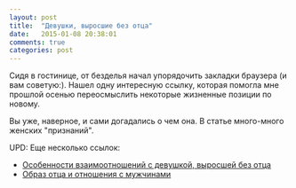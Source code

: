 ```yaml
---
layout: post
title:  "Девушки, выросшие без отца"
date:   2015-01-08 20:38:01
comments: true
categories: post
---
```


Сидя в гостинице, от безделья начал упорядочить закладки браузера (и вам советую:).
Нашел одну интересную ссылку, которая помогла мне прошлой осенью переосмыслить некоторые жизненные позиции по новому.


Вы уже, наверное, и сами догадались о чем она. В статье много-много женских "признаний".

UPD:
Еще несколько ссылок:

- [Особенности взаимоотношений с девушкой, выросшей без отца][link]
- [Образ отца и отношения с мужчинами][podcast]

[link]: http://kot-begemott.livejournal.com/1114164.html
[podcast]: http://woman.podfm.ru/1495/
